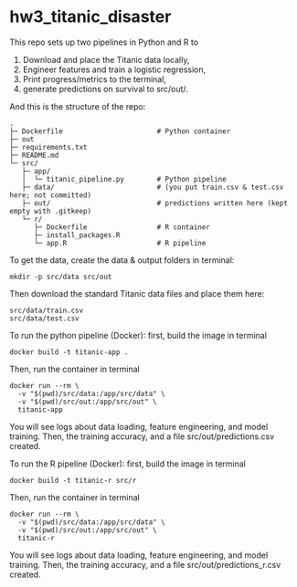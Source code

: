 # hw3_titanic_disaster

This repo sets up two pipelines in Python and R to 
1. Download and place the Titanic data locally,
2. Engineer features and train a logistic regression,
3. Print progress/metrics to the terminal,
4. generate predictions on survival to src/out/.

And this is the structure of the repo:
```
.
├─ Dockerfile                       # Python container
├─ out
├─ requirements.txt
├─ README.md
└─ src/
   ├─ app/
   │  └─ titanic_pipeline.py        # Python pipeline
   ├─ data/                         # (you put train.csv & test.csv here; not committed)
   ├─ out/                          # predictions written here (kept empty with .gitkeep)
   └─ r/
      ├─ Dockerfile                 # R container
      ├─ install_packages.R
      └─ app.R                      # R pipeline
```

To get the data, create the data & output folders in terminal:
```
mkdir -p src/data src/out
```
Then download the standard Titanic data files and place them here:
```
src/data/train.csv
src/data/test.csv
```
To run the python pipeline (Docker):
first, build the image in terminal
```
docker build -t titanic-app .
```
Then, run the container in terminal
```
docker run --rm \
  -v "$(pwd)/src/data:/app/src/data" \
  -v "$(pwd)/src/out:/app/src/out" \
  titanic-app
```
You will see logs about data loading, feature engineering, and model training.
Then, the training accuracy, and a file src/out/predictions.csv created.

To run the R pipeline (Docker):
first, build the image in terminal
```
docker build -t titanic-r src/r
```
Then, run the container in terminal
```
docker run --rm \
  -v "$(pwd)/src/data:/app/src/data" \
  -v "$(pwd)/src/out:/app/src/out" \
  titanic-r
```
You will see logs about data loading, feature engineering, and model training.
Then, the training accuracy, and a file src/out/predictions_r.csv created.







